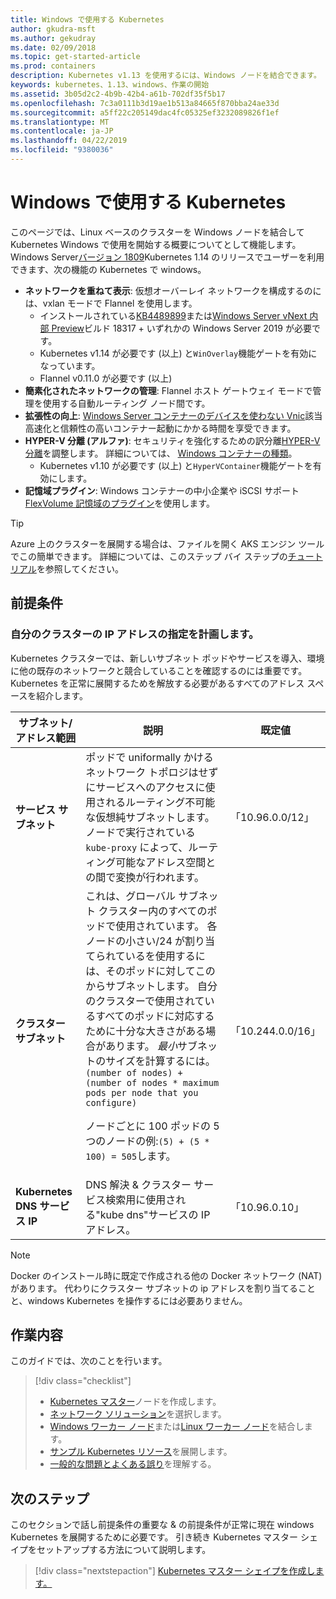 ```yaml
---
title: Windows で使用する Kubernetes
author: gkudra-msft
ms.author: gekudray
ms.date: 02/09/2018
ms.topic: get-started-article
ms.prod: containers
description: Kubernetes v1.13 を使用するには、Windows ノードを結合できます。
keywords: kubernetes、1.13、windows、作業の開始
ms.assetid: 3b05d2c2-4b9b-42b4-a61b-702df35f5b17
ms.openlocfilehash: 7c3a0111b3d19ae1b513a84665f870bba24ae33d
ms.sourcegitcommit: a5ff22c205149dac4fc05325ef3232089826f1ef
ms.translationtype: MT
ms.contentlocale: ja-JP
ms.lasthandoff: 04/22/2019
ms.locfileid: "9380036"
---
```

# <a name="kubernetes-on-windows"></a>Windows で使用する Kubernetes

このページでは、Linux ベースのクラスターを Windows ノードを結合して Kubernetes Windows で使用を開始する概要についてとして機能します。 Windows Server[バージョン 1809](https://docs.microsoft.com/en-us/windows-server/get-started/whats-new-in-windows-server-1809#container-networking-with-kubernetes)Kubernetes 1.14 のリリースでユーザーを利用できます、次の機能の Kubernetes で windows。

- **ネットワークを重ねて表示**: 仮想オーバーレイ ネットワークを構成するのには、vxlan モードで Flannel を使用します。
    - インストールされている[KB4489899](https://support.microsoft.com/en-us/help/4489899)または[Windows Server vNext 内部 Preview](https://blogs.windows.com/windowsexperience/tag/windows-insider-program/)ビルド 18317 + いずれかの Windows Server 2019 が必要です。
    - Kubernetes v1.14 が必要です (以上) と`WinOverlay`機能ゲートを有効になっています。
    - Flannel v0.11.0 が必要です (以上)
- **簡素化されたネットワークの管理**: Flannel ホスト ゲートウェイ モードで管理を使用する自動ルーティング ノード間です。
- **拡張性の向上**: [Windows Server コンテナーのデバイスを使わない Vnic](https://blogs.technet.microsoft.com/networking/2018/04/27/network-start-up-and-performance-improvements-in-windows-10-spring-creators-update-and-windows-server-version-1803/)該当高速化と信頼性の高いコンテナー起動にかかる時間を享受できます。
- **HYPER-V 分離 (アルファ)**: セキュリティを強化するための訳分離[HYPER-V 分離](https://kubernetes.io/docs/getting-started-guides/windows/#hyper-v-containers)を調整します。 詳細については、 [Windows コンテナーの種類](https://docs.microsoft.com/en-us/virtualization/windowscontainers/about/#windows-container-types)。
    - Kubernetes v1.10 が必要です (以上) と`HyperVContainer`機能ゲートを有効にします。
- **記憶域プラグイン**: Windows コンテナーの中小企業や iSCSI サポート[FlexVolume 記憶域のプラグイン](https://github.com/Microsoft/K8s-Storage-Plugins)を使用します。

>[!TIP]
>Azure 上のクラスターを展開する場合は、ファイルを開く AKS エンジン ツールでこの簡単できます。 詳細については、このステップ バイ ステップの[チュートリアル](https://github.com/Azure/aks-engine/blob/master/docs/topics/windows.md)を参照してください。

## <a name="prerequisites"></a>前提条件

### <a name="plan-ip-addressing-for-your-cluster"></a>自分のクラスターの IP アドレスの指定を計画します。

<a name="definitions"></a>Kubernetes クラスターでは、新しいサブネット ポッドやサービスを導入、環境に他の既存のネットワークと競合していることを確認するのには重要です。 Kubernetes を正常に展開するためを解放する必要があるすべてのアドレス スペースを紹介します。

| サブネット/アドレス範囲 | 説明 | 既定値 |
| --------- | ------------- | ------------- |
| <a name="service-subnet-def"></a>**サービス サブネット** | ポッドで uniformally かけるネットワーク トポロジはせずにサービスへのアクセスに使用されるルーティング不可能な仮想純サブネットします。 ノードで実行されている `kube-proxy` によって、ルーティング可能なアドレス空間との間で変換が行われます。 | 「10.96.0.0/12」 |
| <a name="cluster-subnet-def"></a>**クラスター サブネット** |  これは、グローバル サブネット クラスター内のすべてのポッドで使用されています。 各ノードの小さい/24 が割り当てられているを使用するには、そのポッドに対してこのからサブネットします。 自分のクラスターで使用されているすべてのポッドに対応するために十分な大きさがある場合があります。 *最小*サブネットのサイズを計算するには。 `(number of nodes) + (number of nodes * maximum pods per node that you configure)` <p/>ノードごとに 100 ポッドの 5 つのノードの例:`(5) + (5 *  100) = 505`します。  | 「10.244.0.0/16」 |
| **Kubernetes DNS サービス IP** | DNS 解決 & クラスター サービス検索用に使用される"kube dns"サービスの IP アドレス。 | 「10.96.0.10」 |

> [!NOTE]
> Docker のインストール時に既定で作成される他の Docker ネットワーク (NAT) があります。 代わりにクラスター サブネットの ip アドレスを割り当てることと、windows Kubernetes を操作するには必要ありません。

## <a name="what-you-will-accomplish"></a>作業内容

このガイドでは、次のことを行います。

> [!div class="checklist"]
> * [Kubernetes マスター](./creating-a-linux-master.md)ノードを作成します。  
> * [ネットワーク ソリューション](./network-topologies.md)を選択します。  
> * [Windows ワーカー ノード](./joining-windows-workers.md)または[Linux ワーカー ノード](./joining-linux-workers.md)を結合します。  
> * [サンプル Kubernetes リソース](./deploying-resources.md)を展開します。  
> * [一般的な問題とよくある誤り](./common-problems.md)を理解する。

## <a name="next-steps"></a>次のステップ

このセクションで話し前提条件の重要な & の前提条件が正常に現在 windows Kubernetes を展開するために必要です。 引き続き Kubernetes マスター シェイプをセットアップする方法について説明します。

>[!div class="nextstepaction"]
>[Kubernetes マスター シェイプを作成します。](./creating-a-linux-master.md)